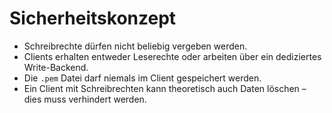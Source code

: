 # Sicherheitskonzept

- Schreibrechte dürfen nicht beliebig vergeben werden.
- Clients erhalten entweder Leserechte oder arbeiten über ein dediziertes Write-Backend.
- Die `.pem` Datei darf niemals im Client gespeichert werden.
- Ein Client mit Schreibrechten kann theoretisch auch Daten löschen – dies muss verhindert werden.
